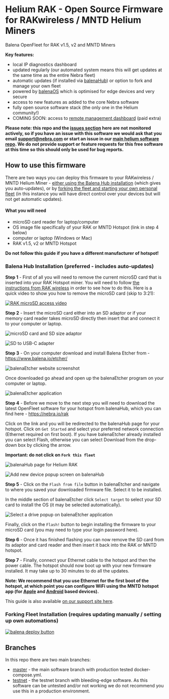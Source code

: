 # Helium RAK - Open Source Firmware for RAKwireless / MNTD Helium Miners

Balena OpenFleet for RAK v1.5, v2 and MNTD Miners

**Key features:**

- local IP diagnostics dashboard
- updated regularly (our automated system means this will get updates at the same time as the entire Nebra fleet)
- automatic updates (if installed via [balenaHub](#balena-hub-installation-preferred---includes-auto-updates)) or option to fork and manage your own fleet
- powered by [balenaOS](https://balena.io/os) which is optimised for edge devices and very secure
- access to new features as added to the core Nebra software
- fully open source software stack (the only one in the Helium community!)
- COMING SOON: access to [remote management dashboard](https://dashboard.nebra.com) (paid extra)

**Please note: this repo and the [issues section](https://github.com/NebraLtd/helium-rak/issues) here are not monitored actively, so if you have an issue with this software we would ask that you email [support@nebra.com](mailto:support@nebra.com) or start an issue in our [main helium software repo](https://github.com/NebraLtd/helium-miner-software/issues). We do not provide support or feature requests for this free software at this time so this should only be used for bug reports.**

## How to use this firmware

There are two ways you can deploy this firmware to your RAKwireless / MNTD Helium Miner - [either using the Balena Hub installation](#balena-hub-installation-preferred---includes-auto-updates) (which gives you auto-updates), or by [forking the fleet and starting your own personal fleet](#forking-fleet-installation-requires-updating-manually--setting-up-own-automations) (in this instance you will have direct control over your devices but will not get automatic updates).

#### What you will need

- microSD card reader for laptop/computer
- OS image file specifically of your RAK or MNTD Hotspot (link in step 4 below)
- computer or laptop (Windows or Mac)
- RAK v1.5, v2 or MNTD Hotspot

**Do not follow this guide if you have a different manufacturer of hotspot!**

### Balena Hub Installation (preferred - includes auto-updates)

**Step 1** - First of all you will need to remove the current microSD card that is inserted into your RAK Hotspot miner. You will need to follow [the instructions from RAK wireless](https://support.getmntd.com/hc/en-us/articles/6832177438999-Replacing-the-SD-card) in order to see how to do this. Here is a quick video to show you how to remove the microSD card (skip to 3:21):

[![RAK microSD access video](https://img.youtube.com/vi/CzMwnpkjob4/0.jpg)](https://www.youtube.com/watch?v=CzMwnpkjob4&t=201)

**Step 2** - Insert the microSD card either into an SD adaptor or if your memory card reader takes microSD directly then insert that and connect it to your computer or laptop.

![microSD card and SD size adaptor](https://s3.amazonaws.com/cdn.freshdesk.com/data/helpdesk/attachments/production/24118876135/original/MArAqX-4wpkD-tNIMPj99bvek0W9iYxlDA.jpg?1656517242)

![SD to USB-C adapter](https://s3.amazonaws.com/cdn.freshdesk.com/data/helpdesk/attachments/production/24118876190/original/mGpbmAEFF4L57-h-iFGePZmYIjccEdC3zw.jpg?1656517265)

**Step 3** - On your computer download and install Balena Etcher from - https://www.balena.io/etcher/

![balenaEtcher website screenshot](https://s3.amazonaws.com/cdn.freshdesk.com/data/helpdesk/attachments/production/24118876349/original/OQRatg5WEfyNCaNeAxRyhEeApg-xsujp5g.png?1656517382)

Once downloaded go ahead and open up the balenaEtcher program on your computer or laptop.

![balenaEtcher application](https://s3.amazonaws.com/cdn.freshdesk.com/data/helpdesk/attachments/production/24118876425/original/ce_O3wGulB3CeKAwRnlpzZ4DTQ4fxxpTkw.png?1656517437)

**Step 4** - Before we move to the next step you will need to download the latest OpenFleet software for your hotspot from balenaHub, which you can find here - https://nebra.io/rak

Click on the link and you will be redirected to the balenaHub page for your hotspot. Click on `Get Started` and select your preferred network connection (Ethernet required on first boot). If you have balenaEtcher already installed you can select Flash, otherwise you can select Download from the drop-down box by clicking the arrow.

**Important: do not click on `Fork this fleet`**

![balenaHub page for Helium RAK](https://s3.amazonaws.com/cdn.freshdesk.com/data/helpdesk/attachments/production/24118876816/original/zCffeV40Wq9Xr2erSSSr_u8B3r--purIOQ.png?1656517776)

![Add new device popup screen on balenaHub](https://s3.amazonaws.com/cdn.freshdesk.com/data/helpdesk/attachments/production/24118876877/original/LjeNNTCDF7Vs5ngRDS1WZd_qj2Mv0zARMQ.png?1656517851)

**Step 5** - Click on the `Flash from file` button in balenaEtcher and navigate to where you saved your downloaded firmware file. Select it to be installed.

In the middle section of balenaEtcher click `Select target` to select your SD card to install the OS (it may be selected automatically).

![Select a drive popup on balenaEtcher application](https://s3.amazonaws.com/cdn.freshdesk.com/data/helpdesk/attachments/production/24118877083/original/0pbHblepnrSaHlkBgJpjmg5xgui03PvYIQ.png?1656518092)

Finally, click on the `Flash!` button to begin installing the firmware to your microSD card (you may need to type your login password here).

**Step 6** - Once it has finished flashing you can now remove the SD card from its adaptor and card reader and then insert it back into the RAK or MNTD hotspot.

**Step 7** - Finally, connect your Ethernet cable to the hotspot and then the power cable. The hotspot should now boot up with your new firmware installed. It may take up to 30 minutes to do all the updates.

**Note: We recommend that you use Ethernet for the first boot of the hotspot, at which point you can configure WiFi using the MNTD hotspot app (for [Apple](https://apps.apple.com/us/app/mntd-helium-hotspot-manager/id1595569593) and [Android](https://play.google.com/store/apps/details?id=com.getmntd.wallet&hl=en_GB&gl=US) based devices).**

This guide is also available [on our support site here](https://support.nebra.com/support/solutions/articles/24000078640-getting-started-with-rak-mntd).

### Forking Fleet Installation (requires updating manually / setting up own automations)

[![balena deploy button](https://www.balena.io/deploy.svg)](https://dashboard.balena-cloud.com/deploy?repoUrl=https://github.com/NebraLtd/helium-rak)

## Branches

In this repo there are two main branches:

* [master](https://github.com/NebraLtd/helium-rak/tree/master) - the main software branch with production tested docker-compose.yml.
* [testnet](https://github.com/NebraLtd/helium-rak/tree/testnet) - the testnet branch with bleeding-edge software. As this software can be untested and/or not working we do not recommend you use this in a production environment.
